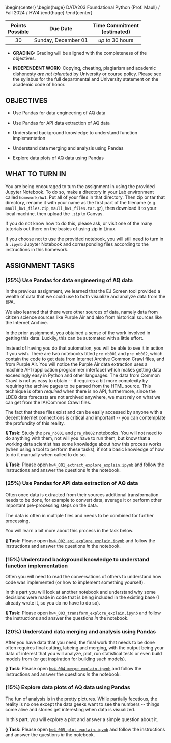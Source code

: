 ```python

```

\begin{center}
\begin{huge}
DATA203 Foundational Python (Prof. Maull) / Fall 2024 / HW4
\end{huge}
\end{center}

| Points <br/>Possible | Due Date | Time Commitment <br/>(estimated) |
|:---------------:|:--------:|:---------------:|
| 30 | Sunday, December 01 | _up to_ 30 hours |


* **GRADING:** Grading will be aligned with the completeness of the objectives.

* **INDEPENDENT WORK:** Copying, cheating, plagiarism  and academic dishonesty _are not tolerated_ by University or course policy.  Please see the syllabus for the full departmental and University statement on the academic code of honor.

## OBJECTIVES
* Use Pandas for data engineering of AQ data

* Use Pandas for API data extraction of AQ data

* Understand background knowledge to understand function implementation

* Understand data merging and analysis using Pandas

* Explore data plots of AQ data using Pandas

## WHAT TO TURN IN
You are being encouraged to turn the assignment in using the provided
Jupyter Notebook.  To do so, make a directory in your Lab environment called
`homework/hw1`.   Put all of your files in that directory.  Then zip or tar that directory,
rename it with your name as the first part of the filename (e.g. `maull_hw1_files.zip`, `maull_hw1_files.tar.gz`), then
download it to your local machine, then upload the `.zip` to Canvas.

If you do not know how to do this, please ask, or visit one of the many tutorials out there
on the basics of using zip in Linux.  

If you choose not to use the provided notebook, you will still need to turn in a
`.ipynb` Jupyter Notebook and corresponding files according to the instructions in
this homework.


## ASSIGNMENT TASKS
### (25%) Use Pandas for data engineering of AQ data 

In the previous assignment, we learned that the EJ Screen tool
provided a wealth of data that we could use to both visualize
and analyze data from the EPA.

We also learned that there were other sources of data, 
namely data from citizen science sources like Purple Air
and also from historical sources like the Internet Archive.

In the prior assignment, you obtained a sense of the work
involved in getting this data.  Luckily, this can be
automated with a little effort.

Instead of having you do that automation, you will
be able to see it in action if you wish.  There are two 
notebooks titled `pre_nb001` and `pre_nb002`, which
contain the code to get data from Internet Archive
Common Crawl files, and from Purple Air.  You will
notice the Purple Air data extraction uses a machine
API (application programmer interface) which 
makes getting data exceedingly easy in Python
and other languages.  The data from Common Crawl
is not as easy to obtain -- it requires a 
bit more complexity by requiring the archive
pages to be parsed from the HTML source.  This
technique is often _required_ when there is no
API, furthermore, since the LDEQ data forecasts
are not archived anywhere, we must rely on what
we can get from the IA/Common Crawl files.

The fact that these files exist and can be easily
accessed by anyone with a decent Internet 
connections is critical and important -- you 
can contemplate  the profundity of this 
reality.

**&#167; Task:**  Study the `pre_nb001` and  `pre_nb002` notebooks.
You will not need to do anything with them,
not will you have to run them, but know
that a working data scientist has some 
knowledge about how this process works (when
using a tool to perform these tasks), if not
a basic knowledge of how to do it manually when
called to do so.


**&#167; Task:**  Please open [`hw4_001_extract_explore_explain.ipynb`](https://github.com/kmhuads/f24_data203/blob/main/hw4/hw4_001_extract_explore_explain.ipynb)
and follow the instructions and answer
the questions _in_ the notebook.



### (25%) Use Pandas for API data extraction of AQ data 

Often once data is extracted from their sources
additional transformation needs to be done,
for example to convert data, average it or
perform other important pre-processing
steps on the data.

The data is often in multiple files and
needs to be combined for further processing.

You will learn a bit more about this process
in the task below.

**&#167; Task:**  Please open [`hw4_002_api_explore_explain.ipynb`](https://github.com/kmhuads/f24_data203/blob/main/hw4/hw4_002_api_explore_explain.ipynb)
and follow the instructions and answer
the questions _in_ the notebook.



### (15%) Understand background knowledge to understand function implementation 

Often you will need to read the conversations of others
to understand how code was implemented (or how to implement
something yourself).

In this part you will look at another notebook
and understand why some decisions were made in 
code that is being included in the existing 
base (I already wrote it, so you do no have 
to do so).

**&#167; Task:**  Please open [`hw4_003_transform_explore_explain.ipynb`](https://github.com/kmhuads/f24_data203/blob/main/hw4/hw4_003_transform_explore_explain.ipynb)
and follow the instructions and answer
the questions _in_ the notebook.



### (20%) Understand data merging and analysis using Pandas 

After you have data that you need, the final work that needs to 
be done often requires final cutting, labeing and merging, with
the output being your data of interest that you will
analyze, plot, run statistical tests or even build models from
(or get inspiration for building such models).

**&#167; Task:**  Please open [`hw4_004_merge_explain.ipynb`](https://github.com/kmhuads/f24_data203/blob/main/hw4/hw4_004_merge_explain.ipynb)
and follow the instructions and answer
the questions _in_ the notebook.
  



### (15%) Explore data plots of AQ data using Pandas 

The fun of analysis is in the pretty pictures.
While partially fecetious, the reality is 
no one except the data geeks want to see
the numbers -- things come alive and stories
get interesting when data is visualized.

In this part, you will explore a plot
and answer a simple question about it.

**&#167; Task:**  Please open [`hw4_005_plot_explain.ipynb`](https://github.com/kmhuads/f24_data203/blob/main/hw4/hw4_005_plot_explain.ipynb)
and follow the instructions and answer
the questions _in_ the notebook.




